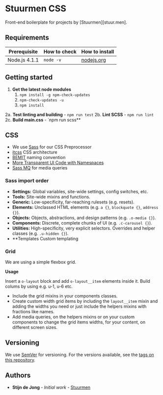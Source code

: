 Stuurmen CSS
==================================

Front-end boilerplate for projects by [Stuurmen][stuur.men].

## Requirements

| Prerequisite    | How to check  | How to install                   |
| --------------- | ------------- | -------------------------------- |
| Node.js 4.1.1   | `node -v`     | [nodejs.org](https://nodejs.org) |

## Getting started

1.  **Get the latest node modules**
    1.  `npm install -g npm-check-updates`
    2.  `npm-check-updates -u`
    3.  `npm install`

2a.  **Test linting and building**
    -   `npm run test`
2b.  **Lint SCSS**
    -   `npm run lint`
2c.  **Build main.css**
    -   `npm run scss**

## CSS

-   We use [Sass](http://sass-lang.com) for our CSS Preprocessor
-   [itcss](http://itcss.io) CSS architecture
-   [BEMIT](http://www.jamesturneronline.net/blog/bemit-naming-convention.html) naming convention
-   [More Transparent UI Code with Namespaces](http://csswizardry.com/2015/03/more-transparent-ui-code-with-namespaces)
-   [Sass MQ](https://github.com/sass-mq/sass-mq) for media queries

### Sass import order

*   **Settings:** Global variables, site-wide settings, config switches, etc.
*   **Tools:** Site-wide mixins and functions.
*   **Generic:** Low-specificity, far-reaching rulesets (e.g. resets).
*   **Elements:** Unclassed HTML elements (e.g. `a {}`, `blockquote {}`, `address {}`).
*   **Objects:** Objects, abstractions, and design patterns (e.g. `.o-media {}`).
*   **Components:** Discrete, complete chunks of UI (e.g. `.c-carousel {}`).
*   **Utilities:** High-specificity, very explicit selectors. Overrides and helper
  classes (e.g. `.u-hidden {}`).
*   **Templates Custom templating

### Grid

We are using a simple flexbox grid.

**Usage**

Insert a `o-layout` block and add `o-layout__item` elements inside it. Build colums by using e.g. u-1, u-6 etc.

-   Include the grid mixins in your components classes.
-   Create custom width grid items by including the `layout__item` mixin and adding the widths you need or just include the helpers mixins with fractions like names.
-   Add media queries, on the helpers mixins or on your custom components to change the grid items widths, for your content, on different screen sizes.

## Versioning

We use [SemVer](http://semver.org/) for versioning. For the versions available, see the [tags on this repository](https://github.com/deJong/stuurmen-css).

## Authors

* **Stijn de Jong** - *Initial work* - [Stuurmen](https://github.com/deJong)
